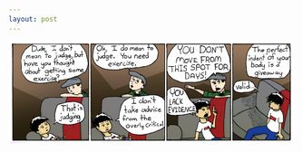```yaml
---
layout: post
---
```


![strip](/images/posts/39.png "Something seems different... Did I buy a new pen?")
